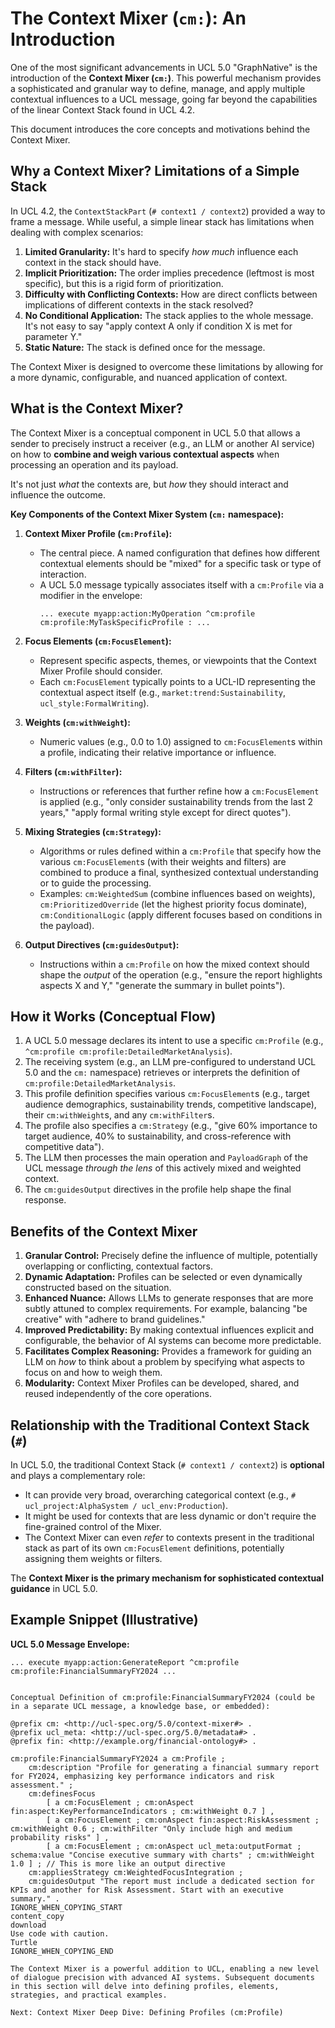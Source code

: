 # The Context Mixer (`cm:`): An Introduction

One of the most significant advancements in UCL 5.0 "GraphNative" is the introduction of the **Context Mixer (`cm:`)**. This powerful mechanism provides a sophisticated and granular way to define, manage, and apply multiple contextual influences to a UCL message, going far beyond the capabilities of the linear Context Stack found in UCL 4.2.

This document introduces the core concepts and motivations behind the Context Mixer.

## Why a Context Mixer? Limitations of a Simple Stack

In UCL 4.2, the `ContextStackPart` (`# context1 / context2`) provided a way to frame a message. While useful, a simple linear stack has limitations when dealing with complex scenarios:

1.  **Limited Granularity:** It's hard to specify *how much* influence each context in the stack should have.
2.  **Implicit Prioritization:** The order implies precedence (leftmost is most specific), but this is a rigid form of prioritization.
3.  **Difficulty with Conflicting Contexts:** How are direct conflicts between implications of different contexts in the stack resolved?
4.  **No Conditional Application:** The stack applies to the whole message. It's not easy to say "apply context A only if condition X is met for parameter Y."
5.  **Static Nature:** The stack is defined once for the message.

The Context Mixer is designed to overcome these limitations by allowing for a more dynamic, configurable, and nuanced application of context.

## What is the Context Mixer?

The Context Mixer is a conceptual component in UCL 5.0 that allows a sender to precisely instruct a receiver (e.g., an LLM or another AI service) on how to **combine and weigh various contextual aspects** when processing an operation and its payload.

It's not just *what* the contexts are, but *how* they should interact and influence the outcome.

**Key Components of the Context Mixer System (`cm:` namespace):**

1.  **Context Mixer Profile (`cm:Profile`):**
    *   The central piece. A named configuration that defines how different contextual elements should be "mixed" for a specific task or type of interaction.
    *   A UCL 5.0 message typically associates itself with a `cm:Profile` via a modifier in the envelope:
        ```ucl
        ... execute myapp:action:MyOperation ^cm:profile cm:profile:MyTaskSpecificProfile : ...
        ```

2.  **Focus Elements (`cm:FocusElement`):**
    *   Represent specific aspects, themes, or viewpoints that the Context Mixer Profile should consider.
    *   Each `cm:FocusElement` typically points to a UCL-ID representing the contextual aspect itself (e.g., `market:trend:Sustainability`, `ucl_style:FormalWriting`).

3.  **Weights (`cm:withWeight`):**
    *   Numeric values (e.g., 0.0 to 1.0) assigned to `cm:FocusElement`s within a profile, indicating their relative importance or influence.

4.  **Filters (`cm:withFilter`):**
    *   Instructions or references that further refine how a `cm:FocusElement` is applied (e.g., "only consider sustainability trends from the last 2 years," "apply formal writing style except for direct quotes").

5.  **Mixing Strategies (`cm:Strategy`):**
    *   Algorithms or rules defined within a `cm:Profile` that specify how the various `cm:FocusElement`s (with their weights and filters) are combined to produce a final, synthesized contextual understanding or to guide the processing.
    *   Examples: `cm:WeightedSum` (combine influences based on weights), `cm:PrioritizedOverride` (let the highest priority focus dominate), `cm:ConditionalLogic` (apply different focuses based on conditions in the payload).

6.  **Output Directives (`cm:guidesOutput`):**
    *   Instructions within a `cm:Profile` on how the mixed context should shape the *output* of the operation (e.g., "ensure the report highlights aspects X and Y," "generate the summary in bullet points").

## How it Works (Conceptual Flow)

1.  A UCL 5.0 message declares its intent to use a specific `cm:Profile` (e.g., `^cm:profile cm:profile:DetailedMarketAnalysis`).
2.  The receiving system (e.g., an LLM pre-configured to understand UCL 5.0 and the `cm:` namespace) retrieves or interprets the definition of `cm:profile:DetailedMarketAnalysis`.
3.  This profile definition specifies various `cm:FocusElement`s (e.g., target audience demographics, sustainability trends, competitive landscape), their `cm:withWeight`s, and any `cm:withFilter`s.
4.  The profile also specifies a `cm:Strategy` (e.g., "give 60% importance to target audience, 40% to sustainability, and cross-reference with competitive data").
5.  The LLM then processes the main operation and `PayloadGraph` of the UCL message *through the lens* of this actively mixed and weighted context.
6.  The `cm:guidesOutput` directives in the profile help shape the final response.

## Benefits of the Context Mixer

1.  **Granular Control:** Precisely define the influence of multiple, potentially overlapping or conflicting, contextual factors.
2.  **Dynamic Adaptation:** Profiles can be selected or even dynamically constructed based on the situation.
3.  **Enhanced Nuance:** Allows LLMs to generate responses that are more subtly attuned to complex requirements. For example, balancing "be creative" with "adhere to brand guidelines."
4.  **Improved Predictability:** By making contextual influences explicit and configurable, the behavior of AI systems can become more predictable.
5.  **Facilitates Complex Reasoning:** Provides a framework for guiding an LLM on *how* to think about a problem by specifying what aspects to focus on and how to weigh them.
6.  **Modularity:** Context Mixer Profiles can be developed, shared, and reused independently of the core operations.

## Relationship with the Traditional Context Stack (`#`)

In UCL 5.0, the traditional Context Stack (`# context1 / context2`) is **optional** and plays a complementary role:

*   It can provide very broad, overarching categorical context (e.g., `# ucl_project:AlphaSystem / ucl_env:Production`).
*   It might be used for contexts that are less dynamic or don't require the fine-grained control of the Mixer.
*   The Context Mixer can even *refer* to contexts present in the traditional stack as part of its own `cm:FocusElement` definitions, potentially assigning them weights or filters.

The **Context Mixer is the primary mechanism for sophisticated contextual guidance** in UCL 5.0.

## Example Snippet (Illustrative)

**UCL 5.0 Message Envelope:**
```ucl
... execute myapp:action:GenerateReport ^cm:profile cm:profile:FinancialSummaryFY2024 ...


Conceptual Definition of cm:profile:FinancialSummaryFY2024 (could be in a separate UCL message, a knowledge base, or embedded):

@prefix cm: <http://ucl-spec.org/5.0/context-mixer#> .
@prefix ucl_meta: <http://ucl-spec.org/5.0/metadata#> .
@prefix fin: <http://example.org/financial-ontology#> .

cm:profile:FinancialSummaryFY2024 a cm:Profile ;
    cm:description "Profile for generating a financial summary report for FY2024, emphasizing key performance indicators and risk assessment." ;
    cm:definesFocus
        [ a cm:FocusElement ; cm:onAspect fin:aspect:KeyPerformanceIndicators ; cm:withWeight 0.7 ] ,
        [ a cm:FocusElement ; cm:onAspect fin:aspect:RiskAssessment ; cm:withWeight 0.6 ; cm:withFilter "Only include high and medium probability risks" ] ,
        [ a cm:FocusElement ; cm:onAspect ucl_meta:outputFormat ; schema:value "Concise executive summary with charts" ; cm:withWeight 1.0 ] ; // This is more like an output directive
    cm:appliesStrategy cm:WeightedFocusIntegration ;
    cm:guidesOutput "The report must include a dedicated section for KPIs and another for Risk Assessment. Start with an executive summary." .
IGNORE_WHEN_COPYING_START
content_copy
download
Use code with caution.
Turtle
IGNORE_WHEN_COPYING_END

The Context Mixer is a powerful addition to UCL, enabling a new level of dialogue precision with advanced AI systems. Subsequent documents in this section will delve into defining profiles, elements, strategies, and practical examples.

Next: Context Mixer Deep Dive: Defining Profiles (cm:Profile)

